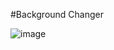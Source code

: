 #Background Changer 

![image](https://github.com/bharat20061999/React-projects/assets/73958065/08079c1c-9da2-4466-a462-0b240f564c7d)
